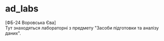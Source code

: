 # ad_labs
[ФБ-24 Воровська Єва]\
Тут знаходяться лабораторні з предмету "Засоби підготовки та аналізу даних".
